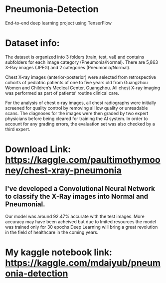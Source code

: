 # Pneumonia-Detection
End-to-end deep learning project using TenserFlow

# Dataset info:
The dataset is organized into 3 folders (train, test, val) and contains subfolders for each image category (Pneumonia/Normal). There are 5,863 X-Ray images (JPEG) and 2 categories (Pneumonia/Normal).

Chest X-ray images (anterior-posterior) were selected from retrospective cohorts of pediatric patients of one to five years old from Guangzhou Women and Children’s Medical Center, Guangzhou. All chest X-ray imaging was performed as part of patients’ routine clinical care.

For the analysis of chest x-ray images, all chest radiographs were initially screened for quality control by removing all low quality or unreadable scans. The diagnoses for the images were then graded by two expert physicians before being cleared for training the AI system. In order to account for any grading errors, the evaluation set was also checked by a third expert.

# Download Link: https://kaggle.com/paultimothymooney/chest-xray-pneumonia

## I've developed a Convolutional Neural Network to classify the X-Ray images into Normal and Pneumonial.
Our model was around 92.47% accurate with the test images.
More accuracy may have been acheived but due to lmited resources the model was trained only for 30 epochs
Deep Learning will bring a great revolution in the field of healthcare in the coming years.
# My kaggle notebook link: https://kaggle.com/mdaiyub/pneumonia-detection
